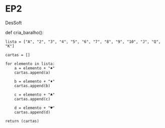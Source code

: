 # EP2
DesSoft

def cria_baralho():

    lista = ["A", "2", "3", "4", "5", "6", "7", "8", "9", "10", "J", "Q", "K"]

    cartas = []

    for elemento in lista:
        a = elemento + "♠"
        cartas.append(a)

        b = elemento + "♦"
        cartas.append(b)

        c = elemento + "♣"
        cartas.append(c)

        d = elemento + "♥"
        cartas.append(d)

    return (cartas)
